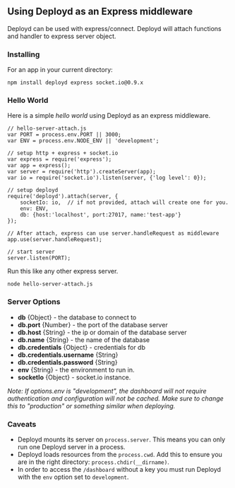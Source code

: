 <!--{
  title: 'Using Deployd as an Express middleware',
  tags: ['express', 'connect', 'middleware', 'server']
}-->

## Using Deployd as an Express middleware

Deployd can be used with express/connect. Deployd will attach functions and handler to express server object.

### Installing

For an app in your current directory:

    npm install deployd express socket.io@0.9.x

### Hello World

Here is a simple *hello world* using Deployd as an express middleware.

    // hello-server-attach.js
    var PORT = process.env.PORT || 3000;
    var ENV = process.env.NODE_ENV || 'development';

    // setup http + express + socket.io
    var express = require('express');
    var app = express();
    var server = require('http').createServer(app);
    var io = require('socket.io').listen(server, {'log level': 0});

    // setup deployd
    require('deployd').attach(server, {
        socketIo: io,  // if not provided, attach will create one for you.
        env: ENV,
        db: {host:'localhost', port:27017, name:'test-app'}
    });

    // After attach, express can use server.handleRequest as middleware
    app.use(server.handleRequest);

    // start server
    server.listen(PORT);


Run this like any other express server.

    node hello-server-attach.js

### Server Options <!-- ref -->

- **db** {Object} - the database to connect to
 - **db.port** {Number} - the port of the database server
 - **db.host** {String} - the ip or domain of the database server
 - **db.name** {String} - the name of the database
 - **db.credentials** {Object} - credentials for db
  - **db.credentials.username** {String}
  - **db.credentials.password** {String}
- **env** {String} - the environment to run in.
- **socketIo** {Object} - socket.io instance.

*Note: If options.env is "development", the dashboard will not require authentication and configuration will not be cached. Make sure to change this to "production" or something similar when deploying.*

### Caveats

- Deployd mounts its server on `process.server`. This means you can only run one Deployd server in a process.
- Deployd loads resources from the `process.cwd`. Add this to ensure you are in the right directory: `process.chdir(__dirname)`.
- In order to access the `/dashboard` without a key you must run Deployd with the `env` option set to `development`.
